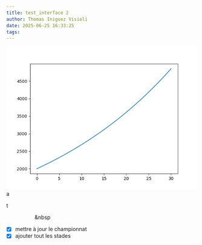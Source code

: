 ```yaml
---
title: test_interface 2
author: Thomas Iniguez Visioli
date: 2025-06-25 16:33:25
tags:
---
```

![Figure_3.png](/images/Figure_3.png)
a

t &nbsp;&nbsp;&nbsp;&nbsp;

&nbsp;&nbsp;&nbsp;&nbsp;&nbsp;&nbsp;&nbsp;&nbsp;&nbsp;&nbsp;&nbsp;&nbsp;&nbsp;&nbsp;&nbsp;&nbsp;&nbsp;&nbsp;&nbsp;&nbsp

* [x] mettre à jour le championnat
* [x] ajouter tout les stades
